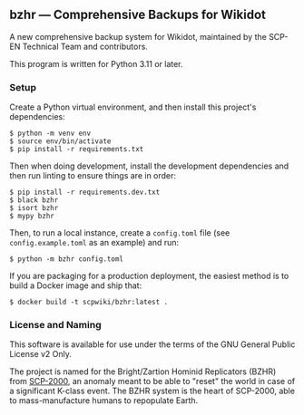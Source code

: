 ## bzhr &mdash; Comprehensive Backups for Wikidot

A new comprehensive backup system for Wikidot, maintained by the SCP-EN Technical Team and contributors.

This program is written for Python 3.11 or later.

### Setup

Create a Python virtual environment, and then install this project's dependencies:

```
$ python -m venv env
$ source env/bin/activate
$ pip install -r requirements.txt
```

Then when doing development, install the development dependencies and then run linting to ensure things are in order:

```
$ pip install -r requirements.dev.txt
$ black bzhr
$ isort bzhr
$ mypy bzhr
```

Then, to run a local instance, create a `config.toml` file (see `config.example.toml` as an example) and run:

```
$ python -m bzhr config.toml
```

If you are packaging for a production deployment, the easiest method is to build a Docker image and ship that:

```
$ docker build -t scpwiki/bzhr:latest .
```

### License and Naming

This software is available for use under the terms of the GNU General Public License v2 Only.

The project is named for the Bright/Zartion Hominid Replicators (BZHR) from [SCP-2000](https://scpwiki.com/scp-2000), an anomaly meant to be able to "reset" the world in case of a significant K-class event. The BZHR system is the heart of SCP-2000, able to mass-manufacture humans to repopulate Earth.
